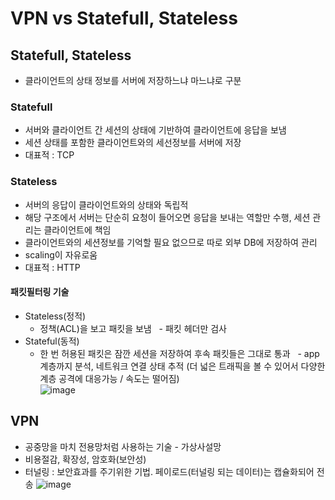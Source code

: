 # VPN vs Statefull, Stateless 

## Statefull, Stateless
- 클라이언트의 상태 정보를 서버에 저장하느냐 마느냐로 구분 

### Statefull
- 서버와 클라이언트 간 세션의 상태에 기반하여 클라이언트에 응답을 보냄
- 세션 상태를 포함한 클라이언트와의 세선정보를 서버에 저장
- 대표적 : TCP 

### Stateless
- 서버의 응답이 클라이언트와의 상태와 독립적
- 해당 구조에서 서버는 단순히 요청이 들어오면 응답을 보내는 역할만 수행, 세션 관리는 클라이언트에 책임
- 클라이언트와의 세션정보를 기억할 필요 없으므로 따로 외부 DB에 저장하여 관리
- scaling이 자유로움
- 대표적 : HTTP

#### 패킷필터링 기술
- Stateless(정적)
  - 정책(ACL)을 보고 패킷을 보냄
  - 패킷 헤더만 검사
- Stateful(동적) 
  - 한 번 허용된 패킷은 잠깐 세션을 저장하여 후속 패킷들은 그대로 통과
  - app 계층까지 분석, 네트워크 연결 상태 추적 (더 넓은 트래픽을 볼 수 있어서 다양한 계층 공격에 대응가능 / 속도는 떨어짐)   
  ![image](https://user-images.githubusercontent.com/79209568/167970347-a5f76a87-ba0d-47b1-8737-1d9b8fb87a49.png)

## VPN
- 공중망을 마치 전용망처럼 사용하는 기술 - 가상사설망
- 비용절감, 확장성, 암호화(보안성)  
- 터널링 : 보안효과를 주기위한 기법. 페이로드(터널링 되는 데이터)는 캡슐화되어 전송
![image](https://user-images.githubusercontent.com/79209568/167970635-b2a075c0-b48f-467a-b334-1c0f65b437d1.png)
